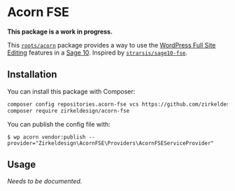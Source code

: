 # Acorn FSE

**This package is a work in progress.**

This [`roots/acorn`](https://roots.io/acorn/) package provides a way to use
the [WordPress Full Site Editing](https://make.wordpress.org/core/2020/11/18/full-site-editing-in-wordpress-5-6/)
features in a [Sage 10](https://roots.io/sage/). Inspired by [`strarsis/sage10-fse`](https://github.com/strarsis/sage10-fse).

## Installation

You can install this package with Composer:

```bash
composer config repositories.acorn-fse vcs https://github.com/zirkeldesign/acorn-fse
composer require zirkeldesign/acorn-fse
```

You can publish the config file with:

```shell
$ wp acorn vendor:publish --provider="Zirkeldesign\AcornFSE\Providers\AcornFSEServiceProvider"
```

## Usage

*Needs to be documented.*

